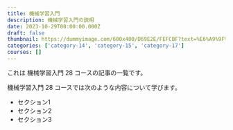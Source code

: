 ```yaml
---
title: 機械学習入門
description: 機械学習入門の説明
date: 2023-10-29T00:00:00.000Z
draft: false
thumbnail: https://dummyimage.com/600x400/D69E2E/FEFCBF?text=%E6%A9%9F%E6%A2%B0%E5%AD%A6%E7%BF%92%E5%85%A5%E9%96%80
categories: ['category-14', 'category-15', 'category-17']
courses: []
---
```


これは 機械学習入門 28 コースの記事の一覧です。

  機械学習入門 28 コースでは次のような内容について学びます。

  - セクション1
  - セクション2
  - セクション3
